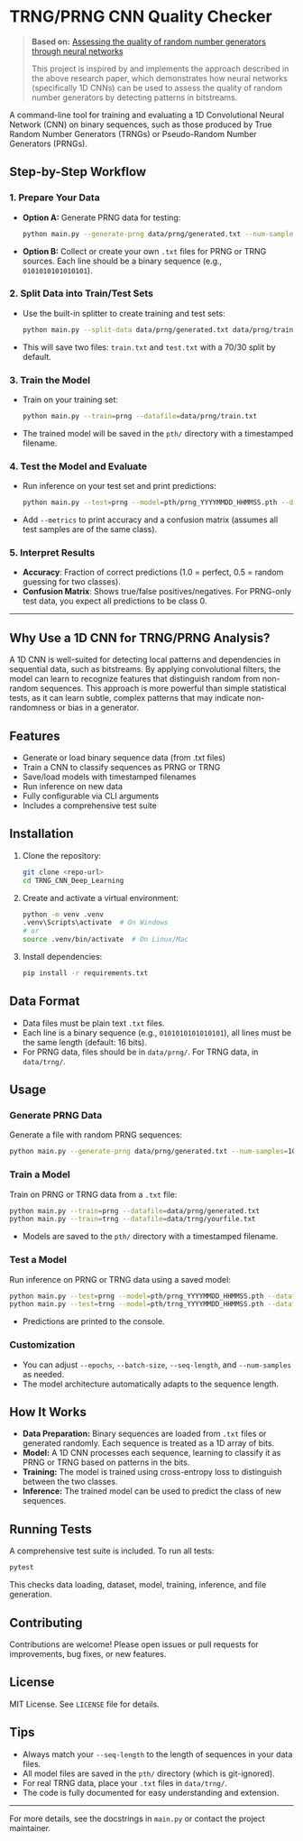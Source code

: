 # TRNG/PRNG CNN Quality Checker

> **Based on:** [Assessing the quality of random number generators through neural networks](https://www.researchgate.net/publication/381370870_Assessing_the_quality_of_random_number_generators_through_neural_networks)
>
> This project is inspired by and implements the approach described in the above research paper, which demonstrates how neural networks (specifically 1D CNNs) can be used to assess the quality of random number generators by detecting patterns in bitstreams.

A command-line tool for training and evaluating a 1D Convolutional Neural Network (CNN) on binary sequences, such as those produced by True Random Number Generators (TRNGs) or Pseudo-Random Number Generators (PRNGs).

## Step-by-Step Workflow

### 1. Prepare Your Data
- **Option A:** Generate PRNG data for testing:
  ```bash
  python main.py --generate-prng data/prng/generated.txt --num-samples=1000 --seq-length=16
  ```
- **Option B:** Collect or create your own `.txt` files for PRNG or TRNG sources. Each line should be a binary sequence (e.g., `0101010101010101`).

### 2. Split Data into Train/Test Sets
- Use the built-in splitter to create training and test sets:
  ```bash
  python main.py --split-data data/prng/generated.txt data/prng/train.txt data/prng/test.txt --test-size=0.3 --seq-length=16
  ```
- This will save two files: `train.txt` and `test.txt` with a 70/30 split by default.

### 3. Train the Model
- Train on your training set:
  ```bash
  python main.py --train=prng --datafile=data/prng/train.txt
  ```
- The trained model will be saved in the `pth/` directory with a timestamped filename.

### 4. Test the Model and Evaluate
- Run inference on your test set and print predictions:
  ```bash
  python main.py --test=prng --model=pth/prng_YYYYMMDD_HHMMSS.pth --datafile=data/prng/test.txt --metrics
  ```
- Add `--metrics` to print accuracy and a confusion matrix (assumes all test samples are of the same class).

### 5. Interpret Results
- **Accuracy**: Fraction of correct predictions (1.0 = perfect, 0.5 = random guessing for two classes).
- **Confusion Matrix**: Shows true/false positives/negatives. For PRNG-only test data, you expect all predictions to be class 0.

---

## Why Use a 1D CNN for TRNG/PRNG Analysis?
A 1D CNN is well-suited for detecting local patterns and dependencies in sequential data, such as bitstreams. By applying convolutional filters, the model can learn to recognize features that distinguish random from non-random sequences. This approach is more powerful than simple statistical tests, as it can learn subtle, complex patterns that may indicate non-randomness or bias in a generator.

## Features
- Generate or load binary sequence data (from .txt files)
- Train a CNN to classify sequences as PRNG or TRNG
- Save/load models with timestamped filenames
- Run inference on new data
- Fully configurable via CLI arguments
- Includes a comprehensive test suite

## Installation
1. Clone the repository:
   ```bash
   git clone <repo-url>
   cd TRNG_CNN_Deep_Learning
   ```
2. Create and activate a virtual environment:
   ```bash
   python -m venv .venv
   .venv\Scripts\activate  # On Windows
   # or
   source .venv/bin/activate  # On Linux/Mac
   ```
3. Install dependencies:
   ```bash
   pip install -r requirements.txt
   ```

## Data Format
- Data files must be plain text `.txt` files.
- Each line is a binary sequence (e.g., `0101010101010101`), all lines must be the same length (default: 16 bits).
- For PRNG data, files should be in `data/prng/`. For TRNG data, in `data/trng/`.

## Usage
### Generate PRNG Data
Generate a file with random PRNG sequences:
```bash
python main.py --generate-prng data/prng/generated.txt --num-samples=1000 --seq-length=16
```

### Train a Model
Train on PRNG or TRNG data from a `.txt` file:
```bash
python main.py --train=prng --datafile=data/prng/generated.txt
python main.py --train=trng --datafile=data/trng/yourfile.txt
```
- Models are saved to the `pth/` directory with a timestamped filename.

### Test a Model
Run inference on PRNG or TRNG data using a saved model:
```bash
python main.py --test=prng --model=pth/prng_YYYYMMDD_HHMMSS.pth --datafile=data/prng/generated.txt
python main.py --test=trng --model=pth/trng_YYYYMMDD_HHMMSS.pth --datafile=data/trng/yourfile.txt
```
- Predictions are printed to the console.

### Customization
- You can adjust `--epochs`, `--batch-size`, `--seq-length`, and `--num-samples` as needed.
- The model architecture automatically adapts to the sequence length.

## How It Works
- **Data Preparation:** Binary sequences are loaded from `.txt` files or generated randomly. Each sequence is treated as a 1D array of bits.
- **Model:** A 1D CNN processes each sequence, learning to classify it as PRNG or TRNG based on patterns in the bits.
- **Training:** The model is trained using cross-entropy loss to distinguish between the two classes.
- **Inference:** The trained model can be used to predict the class of new sequences.

## Running Tests
A comprehensive test suite is included. To run all tests:
```bash
pytest
```
This checks data loading, dataset, model, training, inference, and file generation.

## Contributing
Contributions are welcome! Please open issues or pull requests for improvements, bug fixes, or new features.

## License
MIT License. See `LICENSE` file for details.

## Tips
- Always match your `--seq-length` to the length of sequences in your data files.
- All model files are saved in the `pth/` directory (which is git-ignored).
- For real TRNG data, place your `.txt` files in `data/trng/`.
- The code is fully documented for easy understanding and extension.

---
For more details, see the docstrings in `main.py` or contact the project maintainer.
